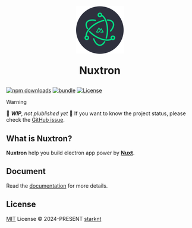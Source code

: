 <h1 align="center">
  <p align="center">
    <img align="center" width="128" height="128" src="./.github/assets/nuxtron.svg" alt="nuxtron logo" />
  </p>

  <span>Nuxtron</span>
</h2>

[![npm downloads][npm-downloads-src]][npm-downloads-href]
[![bundle][bundle-src]][bundle-href]
[![License][license-src]][license-href]

> [!WARNING]
> 🚧 _**WIP**, not plublished yet_ 🚧
> If you want to know the project status, please check the [GitHub issue](https://github.com/starknt/nuxtron/issues/1).

## What is Nuxtron?

**Nuxtron** help you build electron app power by [**Nuxt**](https://nuxt.com).

## Document

Read the [documentation](https://starknt.github.io/nuxtron) for more details.

## License

[MIT](./LICENSE) License © 2024-PRESENT [starknt](https://github.com/starknt)

<!-- Badges -->

[npm-downloads-src]: https://img.shields.io/npm/dm/renuxtron?style=flat&colorA=080f12&colorB=1fa669
[npm-downloads-href]: https://npmjs.com/package/renuxtron
[bundle-src]: https://img.shields.io/bundlephobia/minzip/renuxtron?style=flat&colorA=080f12&colorB=1fa669&label=minzip
[bundle-href]: https://bundlephobia.com/result?p=renuxtron
[license-src]: https://img.shields.io/github/license/starknt/nuxtron.svg?style=flat&colorA=080f12&colorB=1fa669
[license-href]: https://github.com/starknt/nuxtron/blob/main/LICENSE
